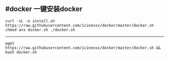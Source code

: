 #docker
**一键安装docker**
---

`curl -sL -o install.sh https://raw.githubusercontent.com/icinessx/docker/master/docker.sh
chmod a+x docker.sh
./docker.sh`
***
`wget https://raw.githubusercontent.com/icinessx/docker/master/docker.sh && bash docker.sh`
